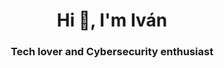 
<h1 align="center">Hi 👋, I'm Iván</h1>
<h3 align="center">Tech lover and Cybersecurity enthusiast</h3>
